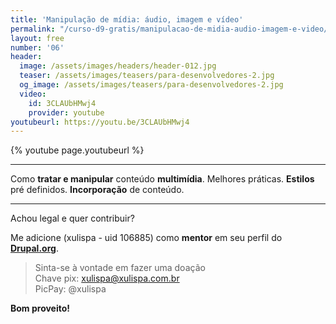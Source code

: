```yaml
---
title: 'Manipulação de mídia: áudio, imagem e vídeo'
permalink: "/curso-d9-gratis/manipulacao-de-midia-audio-imagem-e-video/"
layout: free
number: '06'
header:
  image: /assets/images/headers/header-012.jpg
  teaser: /assets/images/teasers/para-desenvolvedores-2.jpg
  og_image: /assets/images/teasers/para-desenvolvedores-2.jpg
  video:
    id: 3CLAUbHMwj4
    provider: youtube
youtubeurl: https://youtu.be/3CLAUbHMwj4
---
```


{% youtube page.youtubeurl %}

---

Como **tratar e manipular** conteúdo **multimídia**. Melhores práticas. **Estilos** pré definidos. **Incorporação** de conteúdo.

---

Achou legal e quer contribuir?

Me adicione (xulispa - uid 106885) como **mentor** em seu perfil do **[Drupal.org](https://www.drupal.org/)**.

> Sinta-se à vontade em fazer uma doação \
> Chave pix: xulispa@xulispa.com.br \
> PicPay: @xulispa

**Bom proveito!**
